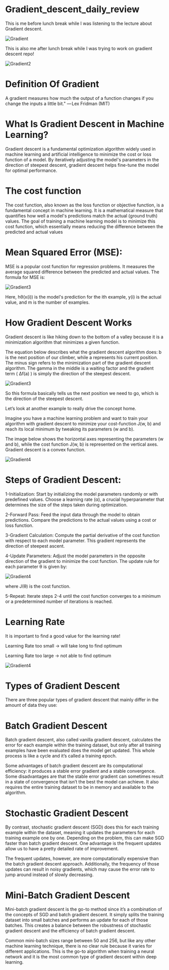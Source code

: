 # Gradient_descent_daily_review

This is me before lunch break while I was listening to the lecture about Gradient descent.

![Gradient](https://github.com/parsakazempour/Gradient_descent_daily_review/blob/main/0%20BA_DE2Nr3Ohi5HhI.jpg)




This is also me after lunch break while I was trying to work on gradient descent repo!

![Gradient2](https://github.com/parsakazempour/Gradient_descent_daily_review/blob/main/jumping-out-of-window.gif)












# Definition Of Gradient
A gradient measures how much the output of a function changes if you change the inputs a little bit." — Lex Fridman (MIT)




# What Is Gradient Descent in Machine Learning?

Gradient descent is a fundamental optimization algorithm widely used in machine learning and artificial intelligence to minimize
the cost or loss function of a model. 
By iteratively adjusting the model's parameters in the direction of steepest descent, gradient descent helps fine-tune the model for optimal performance.



# The cost function
The cost function, also known as the loss function or objective function, is a fundamental concept in machine learning. 
It is a mathematical measure that quantifies how well a model's predictions match the actual (ground truth) values. 
The goal of training a machine learning model is to minimize this cost function, 
which essentially means reducing the difference between the predicted and actual values



# Mean Squared Error (MSE):

MSE is a popular cost function for regression problems. 
It measures the average squared difference between the predicted and actual values. The formula for MSE is:

![Gradient3](https://github.com/parsakazempour/Gradient_descent_daily_review/blob/main/Untitled.png)

Here, hθ(x(i)) is the model's prediction for the ith example, y(i) is the actual value, and m is the number of examples.



# How Gradient Descent Works

Gradient descent is like hiking down to the bottom of a valley because it is a minimization algorithm that minimizes a given function.

The equation below describes what the gradient descent algorithm does:
b is the next position of our climber, while a represents his current position.
The minus sign refers to the minimization part of the gradient descent algorithm.
The gamma in the middle is a waiting factor and the gradient term ( Δf(a) ) is simply the direction of the steepest descent.



![Gradient3](https://github.com/parsakazempour/Gradient_descent_daily_review/blob/main/gradient-descent-equation.png)


So this formula basically tells us the next position we need to go, which is the direction of the steepest descent. 

Let’s look at another example to really drive the concept home. 

Imagine you have a machine learning problem and want to train your algorithm with gradient descent to minimize your cost-function J(w, b) 
and reach its local minimum by tweaking its parameters (w and b). 

The image below shows the horizontal axes representing the parameters (w and b), while the cost function J(w, b) is represented on the vertical axes. Gradient descent is a convex function.


![Gradient4](https://github.com/parsakazempour/Gradient_descent_daily_review/blob/main/gradient-descent-convex-function.png)




# Steps of Gradient Descent:


1-Initialization:
        Start by initializing the model parameters randomly or with predefined values.
        Choose a learning rate (α), a crucial hyperparameter that determines the size of the steps taken during optimization.

2-Forward Pass:
        Feed the input data through the model to obtain predictions.
        Compare the predictions to the actual values using a cost or loss function.

3-Gradient Calculation:
        Compute the partial derivative of the cost function with respect to each model parameter. This gradient represents the direction of steepest ascent.

4-Update Parameters:
        Adjust the model parameters in the opposite direction of the gradient to minimize the cost function.
        The update rule for each parameter θ is given by:
        
​![Gradient4](https://github.com/parsakazempour/Gradient_descent_daily_review/commit/51d126a67159894eab02537ecf93d2949079f6fd)


where J(θ) is the cost function.

5-Repeat:
        Iterate steps 2-4 until the cost function converges to a minimum or a predetermined number of iterations is reached.






# Learning Rate

It is important to find a good value for the learning rate!

Learning Rate too small → will take long to find optimum

Learning Rate too large → not able to find optimum



![Gradient4](https://github.com/parsakazempour/Gradient_descent_daily_review/blob/main/0124d170544a878659698996bcdd4358c0f58c1dfe98c4d00f0909462643ec3a.png)




# Types of Gradient Descent

There are three popular types of gradient descent that mainly differ in the amount of data they use: 





 
# Batch Gradient Descent

Batch gradient descent, also called vanilla gradient descent, calculates the error for each example within the training dataset, but only after all training examples have been evaluated does the model get updated. This whole process is like a cycle and it’s called a training epoch.

Some advantages of batch gradient descent are its computational efficiency: it produces a stable error gradient and a stable convergence. Some disadvantages are that the stable error gradient can sometimes result in a state of convergence that isn’t the best the model can achieve. It also requires the entire training dataset to be in memory and available to the algorithm.





 
# Stochastic Gradient Descent

By contrast, stochastic gradient descent (SGD) does this for each training example within the dataset, meaning it updates the parameters for each training example one by one. Depending on the problem, this can make SGD faster than batch gradient descent. One advantage is the frequent updates allow us to have a pretty detailed rate of improvement.

The frequent updates, however, are more computationally expensive than the batch gradient descent approach. Additionally, the frequency of those updates can result in noisy gradients, which may cause the error rate to jump around instead of slowly decreasing.





 
# Mini-Batch Gradient Descent

Mini-batch gradient descent is the go-to method since it’s a combination of the concepts of SGD and batch gradient descent. It simply splits the training dataset into small batches and performs an update for each of those batches. This creates a balance between the robustness of stochastic gradient descent and the efficiency of batch gradient descent.

Common mini-batch sizes range between 50 and 256, but like any other machine learning technique, there is no clear rule because it varies for different applications. This is the go-to algorithm when training a neural network and it is the most common type of gradient descent within deep learning.

